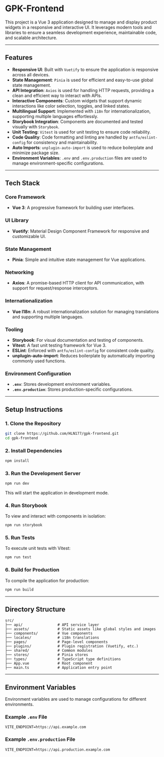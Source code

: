 # GPK-Frontend

This project is a Vue 3 application designed to manage and display product widgets in a responsive and interactive UI. It leverages modern tools and libraries to ensure a seamless development experience, maintainable code, and scalable architecture.

---

## **Features**

- **Responsive UI**: Built with `Vuetify` to ensure the application is responsive across all devices.
- **State Management**: `Pinia` is used for efficient and easy-to-use global state management.
- **API Integration**: `Axios` is used for handling HTTP requests, providing a clean and efficient way to interact with APIs.
- **Interactive Components**: Custom widgets that support dynamic interactions like color selection, toggles, and linked states.
- **Multilingual Support**: Implemented with `i18n` for internationalization, supporting multiple languages effortlessly.
- **Storybook Integration**: Components are documented and tested visually with `Storybook`.
- **Unit Testing**: `Vitest` is used for unit testing to ensure code reliability.
- **Code Quality**: Code formatting and linting are handled by `antfu/eslint-config` for consistency and maintainability.
- **Auto Imports**: `unplugin-auto-import` is used to reduce boilerplate and minimize package size.
- **Environment Variables**: `.env` and `.env.production` files are used to manage environment-specific configurations.

---

## **Tech Stack**

### **Core Framework**
- **Vue 3**: A progressive framework for building user interfaces.

### **UI Library**
- **Vuetify**: Material Design Component Framework for responsive and customizable UI.

### **State Management**
- **Pinia**: Simple and intuitive state management for Vue applications.

### **Networking**
- **Axios**: A promise-based HTTP client for API communication, with support for request/response interceptors.

### **Internationalization**
- **Vue I18n**: A robust internationalization solution for managing translations and supporting multiple languages.

### **Tooling**
- **Storybook**: For visual documentation and testing of components.
- **Vitest**: A fast unit testing framework for Vue 3.
- **ESLint**: Enforced with `antfu/eslint-config` for consistent code quality.
- **unplugin-auto-import**: Reduces boilerplate by automatically importing commonly used functions.

### **Environment Configuration**
- **`.env`**: Stores development environment variables.
- **`.env.production`**: Stores production-specific configurations.

---

## **Setup Instructions**

### **1. Clone the Repository**
```bash
git clone https://github.com/HLN177/gpk-frontend.git
cd gpk-frontend
```

### **2. Install Dependencies**
```bash
npm install
```

### **3. Run the Development Server**
```bash
npm run dev
```
This will start the application in development mode.

### **4. Run Storybook**
To view and interact with components in isolation:
```bash
npm run storybook
```

### **5. Run Tests**
To execute unit tests with Vitest:
```bash
npm run test
```

### **6. Build for Production**
To compile the application for production:
```bash
npm run build
```

---

## **Directory Structure**

```plaintext
src/
├── api/                # API service layer
├── assets/             # Static assets like global styles and images
├── components/         # Vue components
├── locales/            # i18n translations
├── pages/              # Page-level components
├── plugins/            # Plugin registration (Vuetify, etc.)
├── shared/             # Common modules
├── stores/             # Pinia stores
├── types/              # TypeScript type definitions
├── App.vue             # Root component
├── main.ts             # Application entry point
```

---

## **Environment Variables**

Environment variables are used to manage configurations for different environments.

### Example `.env` File
```plaintext
VITE_ENDPOINT=https://api.example.com
```

### Example `.env.production` File
```plaintext
VITE_ENDPOINT=https://api.production.example.com
```
